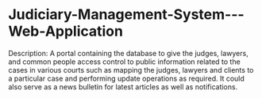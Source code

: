# Judiciary-Management-System---Web-Application
Description: A portal containing the database to give the judges,
lawyers, and common people access control to public information related to the
cases in various courts such as mapping the judges, lawyers and clients to a
particular case and performing update operations as required. It could also serve as
a news bulletin for latest articles as well as notifications.
